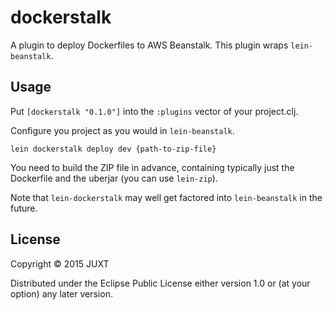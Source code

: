 # dockerstalk

A plugin to deploy Dockerfiles to AWS Beanstalk. This plugin wraps `lein-beanstalk`.

## Usage

Put `[dockerstalk "0.1.0"]` into the `:plugins` vector of your project.clj.

Configure you project as you would in `lein-beanstalk`.

````
lein dockerstalk deploy dev {path-to-zip-file}
````

You need to build the ZIP file in advance, containing typically just the Dockerfile and the uberjar (you can use `lein-zip`).

Note that `lein-dockerstalk` may well get factored into `lein-beanstalk` in the future.

## License

Copyright © 2015 JUXT

Distributed under the Eclipse Public License either version 1.0 or (at
your option) any later version.
